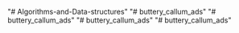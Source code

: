 "# Algorithms-and-Data-structures" 
"# buttery_callum_ads" 
"# buttery_callum_ads" 
"# buttery_callum_ads" 
"# buttery_callum_ads" 
